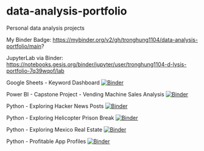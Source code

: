 # data-analysis-portfolio
Personal data analysis projects

My Binder Badge: https://mybinder.org/v2/gh/tronghung1104/data-analysis-portfolio/main?

JupyterLab via Binder: https://notebooks.gesis.org/binder/jupyter/user/tronghung1104-d-lysis-portfolio-7q39wqof/lab

Google Sheets - Keyword Dashboard [![Binder](https://mybinder.org/badge_logo.svg)](https://notebooks.gesis.org/binder/jupyter/user/tronghung1104-d-lysis-portfolio-7q39wqof/notebooks/Google%20Sheet%20-%20Keyword%20Report/keyword_dashboard.ipynb{:target="_blank"})

Power BI - Capstone Project - Vending Machine Sales Analysis [![Binder](https://mybinder.org/badge_logo.svg)](https://notebooks.gesis.org/binder/jupyter/user/tronghung1104-d-lysis-portfolio-7q39wqof/notebooks/Power%20BI%20-%20Capstone%20Project%20-%20Vending%20Machine%20Sales/vending_machine_sales_analysis.ipynb)

Python - Exploring Hacker News Posts  [![Binder](https://mybinder.org/badge_logo.svg)](https://notebooks.gesis.org/binder/jupyter/user/tronghung1104-d-lysis-portfolio-7q39wqof/notebooks/Python%20-%20Exploring%20Hacker%20News%20Posts/exploring_hacker_news_posts.ipynb)

Python - Exploring Helicopter Prison Break [![Binder](https://mybinder.org/badge_logo.svg)](https://notebooks.gesis.org/binder/jupyter/user/tronghung1104-d-lysis-portfolio-7q39wqof/notebooks/Python%20-%20Exploring%20Helicopter%20Prison%20Break/exploring_helicopter_prison_break.ipynb)

Python - Exploring Mexico Real Estate [![Binder](https://mybinder.org/badge_logo.svg)](https://notebooks.gesis.org/binder/jupyter/user/tronghung1104-d-lysis-portfolio-7q39wqof/tree/Python%20-%20Exploring%20Mexico%20Real%20Estate/exploring_mexico_real_estate.ipynb)

Python - Profitable App Profiles [![Binder](https://mybinder.org/badge_logo.svg)](https://notebooks.gesis.org/binder/jupyter/user/tronghung1104-d-lysis-portfolio-7q39wqof/notebooks/Python%20-%20Profitable%20App%20Profiles%20for%20the%20App%20Store%20and%20Google%20Play%20Markets/analyzing_mobile_app_data.ipynb)
